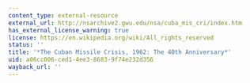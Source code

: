```yaml
---
content_type: external-resource
external_url: http://nsarchive2.gwu.edu/nsa/cuba_mis_cri/index.htm
has_external_license_warning: true
license: https://en.wikipedia.org/wiki/All_rights_reserved
status: ''
title: '*The Cuban Missile Crisis, 1962: The 40th Anniversary*'
uid: a06cc006-ced1-4ee3-8683-9f74e232d356
wayback_url: ''
---
```

